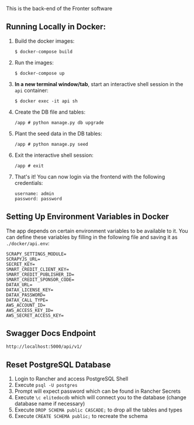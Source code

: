 This is the back-end of the Fronter software

## Running Locally in Docker:

1. Build the docker images:
   ```
   $ docker-compose build
   ```
2. Run the images:
   ```
   $ docker-compose up
   ```
3. **In a new terminal window/tab**, start an interactive shell session in the `api` container:
   ```
   $ docker exec -it api sh
   ```
4. Create the DB file and tables:
   ```
   /app # python manage.py db upgrade
   ```
5. Plant the seed data in the DB tables:
   ```
   /app # python manage.py seed
   ```
6. Exit the interactive shell session:
   ```
   /app # exit
   ```
7. That's it! You can now login via the frontend with the following credentials:
   ```
   username: admin
   password: password
   ```

## Setting Up Environment Variables in Docker

The app depends on certain environment variables to be available to it. You can define these variables by filling in the following file and saving it as `./docker/api.env`:

```
SCRAPY_SETTINGS_MODULE=
SCRAPYJS_URL=
SECRET_KEY=
SMART_CREDIT_CLIENT_KEY=
SMART_CREDIT_PUBLISHER_ID=
SMART_CREDIT_SPONSOR_CODE=
DATAX_URL=
DATAX_LICENSE_KEY=
DATAX_PASSWORD=
DATAX_CALL_TYPE=
AWS_ACCOUNT_ID=
AWS_ACCESS_KEY_ID=
AWS_SECRET_ACCESS_KEY=
```

## Swagger Docs Endpoint

`http://localhost:5000/api/v1/`

## Reset PostgreSQL Database

1. Login to Rancher and access PostgreSQL Shell
2. Execute `psql -U postgres`
3. Prompt will expect password which can be found in Rancher Secrets
4. Execute `\c elitedocdb` which will connect you to the database (change database name if necessary)
5. Execute `DROP SCHEMA public CASCADE;` to drop all the tables and types
6. Execute `CREATE SCHEMA public;` to recreate the schema
